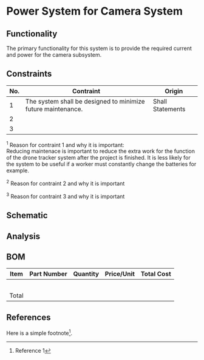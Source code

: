 # Power System for Camera System
## Functionality
The primary functionality for this system is to provide the required current and power for the camera subsystem.

## Constraints
| No.| Contraint | Origin |
| -- | --------- |--------|
|  1 |    The system shall be designed to minimize future maintenance.       |    Shall Statements    |              
|  2 |           |        |                          
|  3 |           |        |              

<sup>1</sup> Reason for contraint 1 and why it is important:<br />
Reducing maintenace is important to reduce the extra work for the function of the drone tracker system after the project is finished. It is less likely for the system to be useful if a worker must constantly change the batteries for example.

<sup>2</sup> Reason for contraint 2 and why it is important

<sup>3</sup> Reason for contraint 3 and why it is important

## Schematic

## Analysis

## BOM
| Item     | Part Number | Quantity | Price/Unit     | Total Cost |
| -------- | ------------| -------- |----------------|------------|
|          |             |          |                |            |
|          |             |          |                |            |
|          |             |          |                |            |
|          |             |          |                |            |
|          |             |          |                |            |
|Total     |             |          |                |            |

## References
<!-- This is how to do footnotes for the references: --> 
Here is a simple footnote[^1].
[^1]: Reference 1
[^2]: Reference 2 
[^3]: Reference 3
<!--etc.-->
